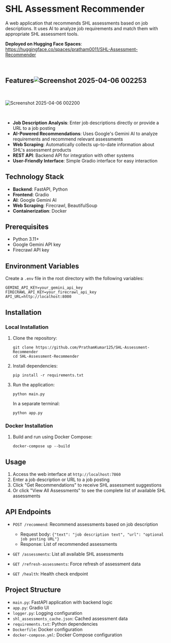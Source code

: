 # SHL Assessment Recommender

A web application that recommends SHL assessments based on job descriptions. It uses AI to analyze job requirements and match them with appropriate SHL assessment tools.

**Deployed on Hugging Face Spaces**: https://huggingface.co/spaces/pratham0011/SHL-Assessment-Recommender

<br>

## Features![Screenshot 2025-04-06 002253](https://github.com/user-attachments/assets/9b05ffa6-6cd1-4765-bf96-fcf941d13174)

<br>


![Screenshot 2025-04-06 002200](https://github.com/user-attachments/assets/1b920daf-7c2f-4021-b732-965c5e97ec6d)

<br>


- **Job Description Analysis**: Enter job descriptions directly or provide a URL to a job posting
- **AI-Powered Recommendations**: Uses Google's Gemini AI to analyze requirements and recommend relevant assessments
- **Web Scraping**: Automatically collects up-to-date information about SHL's assessment products
- **REST API**: Backend API for integration with other systems
- **User-Friendly Interface**: Simple Gradio interface for easy interaction

## Technology Stack

- **Backend**: FastAPI, Python
- **Frontend**: Gradio
- **AI**: Google Gemini AI
- **Web Scraping**: Firecrawl, BeautifulSoup
- **Containerization**: Docker

## Prerequisites

- Python 3.11+
- Google Gemini API key
- Firecrawl API key

## Environment Variables

Create a `.env` file in the root directory with the following variables:

```
GEMINI_API_KEY=your_gemini_api_key
FIRECRAWL_API_KEY=your_firecrawl_api_key
API_URL=http://localhost:8000
```

## Installation

### Local Installation

1. Clone the repository:
   ```
   git clone https://github.com/PrathamKumar125/SHL-Assessment-Recommender
   cd SHL-Assessment-Recommender
   ```

2. Install dependencies:
   ```
   pip install -r requirements.txt
   ```

3. Run the application:
   ```
   python main.py
   ```
   In a separate terminal:
   ```
   python app.py
   ```

### Docker Installation

1. Build and run using Docker Compose:
   ```
   docker-compose up --build
   ```

## Usage

1. Access the web interface at `http://localhost:7860`
2. Enter a job description or URL to a job posting
3. Click "Get Recommendations" to receive SHL assessment suggestions
4. Or click "View All Assessments" to see the complete list of available SHL assessments

## API Endpoints

- `POST /recommend`: Recommend assessments based on job description
  - Request body: `{"text": "job description text", "url": "optional job posting URL"}`
  - Response: List of recommended assessments

- `GET /assessments`: List all available SHL assessments

- `GET /refresh-assessments`: Force refresh of assessment data

- `GET /health`: Health check endpoint

## Project Structure

- `main.py`: FastAPI application with backend logic
- `app.py`: Gradio UI
- `logger.py`: Logging configuration
- `shl_assessments_cache.json`: Cached assessment data
- `requirements.txt`: Python dependencies
- `Dockerfile`: Docker configuration
- `docker-compose.yml`: Docker Compose configuration

